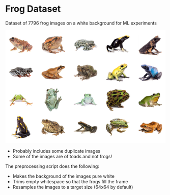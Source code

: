 # Frog Dataset
Dataset of 7796 frog images on a white background for ML experiments

![Sample](sample.png?raw=true "Sample Images")

* Probably includes some duplicate images
* Some of the images are of toads and not frogs!

The preprocessing script does the following:
* Makes the background of the images pure white
* Trims empty whitespace so that the frogs fill the frame
* Resamples the images to a target size (64x64 by default)
